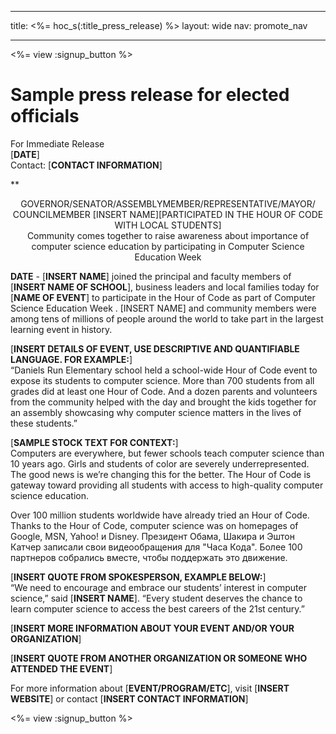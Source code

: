 * * *

title: <%= hoc_s(:title_press_release) %> layout: wide nav: promote_nav

* * *

<%= view :signup_button %>

# Sample press release for elected officials

For Immediate Release  
[**DATE**]  
Contact: [**CONTACT INFORMATION**]  
  


**

<center>
  GOVERNOR/SENATOR/ASSEMBLYMEMBER/REPRESENTATIVE/MAYOR/ COUNCILMEMBER [INSERT NAME][PARTICIPATED IN THE HOUR OF CODE WITH LOCAL STUDENTS]</strong><br /> Community comes together to raise awareness about importance of computer science education by participating in Computer Science Education Week
</center>

  
  
</p> 

**DATE** - [**INSERT NAME**] joined the principal and faculty members of [**INSERT NAME OF SCHOOL**], business leaders and local families today for [**NAME OF EVENT**] to participate in the Hour of Code as part of Computer Science Education Week . [INSERT NAME] and community members were among tens of millions of people around the world to take part in the largest learning event in history.

[**INSERT DETAILS OF EVENT, USE DESCRIPTIVE AND QUANTIFIABLE LANGUAGE. FOR EXAMPLE:**]  
“Daniels Run Elementary school held a school-wide Hour of Code event to expose its students to computer science. More than 700 students from all grades did at least one Hour of Code. And a dozen parents and volunteers from the community helped with the day and brought the kids together for an assembly showcasing why computer science matters in the lives of these students.”

[**SAMPLE STOCK TEXT FOR CONTEXT:**]  
Computers are everywhere, but fewer schools teach computer science than 10 years ago. Girls and students of color are severely underrepresented. The good news is we’re changing this for the better. The Hour of Code is gateway toward providing all students with access to high-quality computer science education.

Over 100 million students worldwide have already tried an Hour of Code. Thanks to the Hour of Code, computer science was on homepages of Google, MSN, Yahoo! и Disney. Президент Обама, Шакира и Эштон Катчер записали свои видеообращения для "Часа Кода". Более 100 партнеров собрались вместе, чтобы поддержать это движение.

[**INSERT QUOTE FROM SPOKESPERSON, EXAMPLE BELOW:**]  
“We need to encourage and embrace our students’ interest in computer science,” said [**INSERT NAME**]. “Every student deserves the chance to learn computer science to access the best careers of the 21st century.”

[**INSERT MORE INFORMATION ABOUT YOUR EVENT AND/OR YOUR ORGANIZATION**]

[**INSERT QUOTE FROM ANOTHER ORGANIZATION OR SOMEONE WHO ATTENDED THE EVENT**]

For more information about [**EVENT/PROGRAM/ETC**], visit [**INSERT WEBSITE**] or contact [**INSERT CONTACT INFORMATION**]

  
  


<%= view :signup_button %>